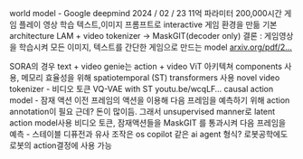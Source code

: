 world model - Google deepmind
2024 / 02 / 23
11억 파라미터
200,000시간 게임 플레이 영상 학습
텍스트,이미지 프롬프트로 interactive 게임 환경을 만듦
기본 architecture
LAM + video tokenizer -> MaskGIT(decoder only)
결론 : 게임영상을 학습시켜 모든 이미지, 텍스트를 간단한 게임으로 만드는 model
[arxiv.org/pdf/2…](https://arxiv.org/pdf/2402.15391)

SORA의 경우 text + video
genie는 action + video
ViT 아키텍쳐 components 사용, 메모리 효율성을 위해 spatiotemporal (ST) transformers 사용
novel video tokenizer - 비디오 토큰
VQ-VAE with ST
youtu.be/wcqLF…
causal action model - 잠재 액션
이전 프레임의 액션을 이용해 다음 프레임을 예측하기 위해 action annotation이 필요 근데? 돈이 많이듬. 그래서 unsupervised manner로
latent action model사용
비디오 토큰, 잠재액션들을 MaskGIT 를 통과시켜 다음 프레임을 예측 - 스테이블 디퓨전과 유사
조작은 os copilot 같은 ai agent 형식? 로봇공학에도 로봇의 action결정에 사용 가능
